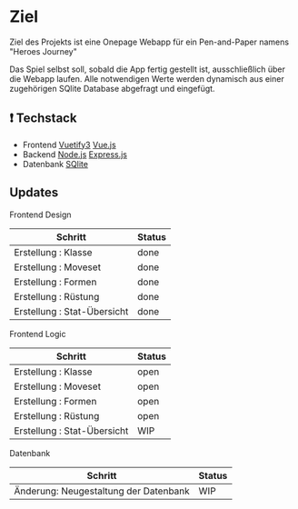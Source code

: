 # Ziel

Ziel des Projekts ist eine Onepage Webapp für ein Pen-and-Paper namens "Heroes Journey"

Das Spiel selbst soll, sobald die App fertig gestellt ist, ausschließlich über die Webapp laufen.
Alle notwendigen Werte werden dynamisch aus einer zugehörigen SQlite Database abgefragt und eingefügt.

## ❗️ Techstack

- Frontend 
    [Vuetify3](https://vuetifyjs.com/en/)
    [Vue.js](https://vuejs.org/)
- Backend
    [Node.js](https://nodejs.org/en)
    [Express.js](https://expressjs.com/)
- Datenbank
    [SQlite](https://www.sqlite.org/)

## Updates

Frontend Design

| Schritt                                                       | Status         |
|---------------------------------------------------------------|----------------|
| Erstellung : Klasse                                           | done           |
| Erstellung : Moveset                                          | done           |
| Erstellung : Formen                                           | done           |
| Erstellung : Rüstung                                          | done           |
| Erstellung : Stat-Übersicht                                   | done           |

Frontend Logic

| Schritt                                                       | Status         |
|---------------------------------------------------------------|----------------|
| Erstellung : Klasse                                           | open           |
| Erstellung : Moveset                                          | open           |
| Erstellung : Formen                                           | open           |
| Erstellung : Rüstung                                          | open           |
| Erstellung : Stat-Übersicht                                   | WIP            |

Datenbank

| Schritt                                                       | Status         |
|---------------------------------------------------------------|----------------|
| Änderung: Neugestaltung der Datenbank                         | WIP            |
